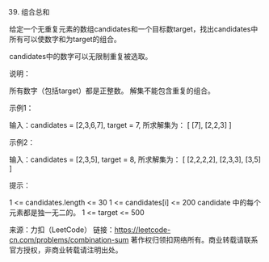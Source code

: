 39. 组合总和

给定一个无重复元素的数组candidates和一个目标数target，找出candidates中所有可以使数字和为target的组合。

candidates中的数字可以无限制重复被选取。

说明：

所有数字（包括target）都是正整数。
解集不能包含重复的组合。

示例1：

输入：candidates = [2,3,6,7], target = 7,
所求解集为：
[
[7],
[2,2,3]
]

示例2：

输入：candidates = [2,3,5], target = 8,
所求解集为：
[
[2,2,2,2],
[2,3,3],
[3,5]
]


提示：

1 <= candidates.length <= 30
1 <= candidates[i] <= 200
candidate 中的每个元素都是独一无二的。
1 <= target <= 500

来源：力扣（LeetCode）
链接：https://leetcode-cn.com/problems/combination-sum
著作权归领扣网络所有。商业转载请联系官方授权，非商业转载请注明出处。